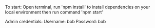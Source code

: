 
To start: Open terminal, run 'npm install' to install dependencies on your local environment then run command 'npm start'

Admin credentials:
Username: bob
Password: bob
